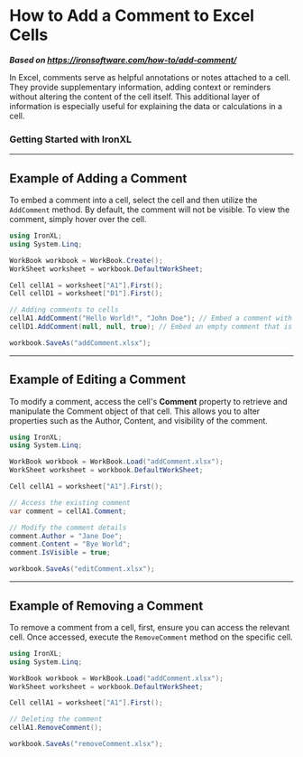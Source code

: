 # How to Add a Comment to Excel Cells

***Based on <https://ironsoftware.com/how-to/add-comment/>***


In Excel, comments serve as helpful annotations or notes attached to a cell. They provide supplementary information, adding context or reminders without altering the content of the cell itself. This additional layer of information is especially useful for explaining the data or calculations in a cell.

<h3>Getting Started with IronXL</h3>

----------------------------------

## Example of Adding a Comment

To embed a comment into a cell, select the cell and then utilize the `AddComment` method. By default, the comment will not be visible. To view the comment, simply hover over the cell.

```cs
using IronXL;
using System.Linq;

WorkBook workbook = WorkBook.Create();
WorkSheet worksheet = workbook.DefaultWorkSheet;

Cell cellA1 = worksheet["A1"].First();
Cell cellD1 = worksheet["D1"].First();

// Adding comments to cells
cellA1.AddComment("Hello World!", "John Doe"); // Embed a comment with specified content and author. Invisible by default.
cellD1.AddComment(null, null, true); // Embed an empty comment that is automatically visible.

workbook.SaveAs("addComment.xlsx");
```

* * *

## Example of Editing a Comment

To modify a comment, access the cell's **Comment** property to retrieve and manipulate the Comment object of that cell. This allows you to alter properties such as the Author, Content, and visibility of the comment.

```cs
using IronXL;
using System.Linq;

WorkBook workbook = WorkBook.Load("addComment.xlsx");
WorkSheet worksheet = workbook.DefaultWorkSheet;

Cell cellA1 = worksheet["A1"].First();

// Access the existing comment
var comment = cellA1.Comment;

// Modify the comment details
comment.Author = "Jane Doe";
comment.Content = "Bye World";
comment.IsVisible = true;

workbook.SaveAs("editComment.xlsx");
```

* * *

## Example of Removing a Comment

To remove a comment from a cell, first, ensure you can access the relevant cell. Once accessed, execute the `RemoveComment` method on the specific cell.

```cs
using IronXL;
using System.Linq;

WorkBook workbook = WorkBook.Load("addComment.xlsx");
WorkSheet worksheet = workbook.DefaultWorkSheet;

Cell cellA1 = worksheet["A1"].First();

// Deleting the comment
cellA1.RemoveComment();

workbook.SaveAs("removeComment.xlsx");
```